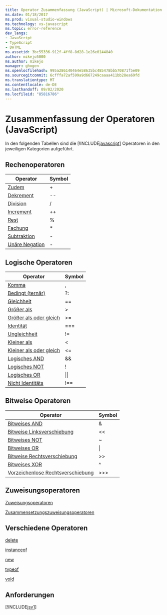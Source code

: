 ```yaml
---
title: Operator Zusammenfassung (JavaScript) | Microsoft-Dokumentation
ms.date: 01/18/2017
ms.prod: visual-studio-windows
ms.technology: vs-javascript
ms.topic: error-reference
dev_langs:
- JavaScript
- TypeScript
- DHTML
ms.assetid: 3bc55336-912f-4ff8-8d28-1e26e0144840
author: mikejo5000
ms.author: mikejo
manager: ghogen
ms.openlocfilehash: 995a286140464e58635bc485478bb570871f5e09
ms.sourcegitcommit: 6cfffa72af599a9d667249caaaa411bb28ea69fd
ms.translationtype: MT
ms.contentlocale: de-DE
ms.lasthandoff: 09/02/2020
ms.locfileid: "85816786"
---
```

# <a name="operator-summary-javascript"></a>Zusammenfassung der Operatoren (JavaScript)
In den folgenden Tabellen sind die [!INCLUDE[javascript](../../javascript/includes/javascript-md.md)] Operatoren in den jeweiligen Kategorien aufgeführt.  
  
## <a name="computational-operators"></a>Rechenoperatoren  
  
|Operator|Symbol|  
|--------------|------------|  
|[Zudem](../../javascript/reference/addition-operator-decrement-javascript.md)|+|  
|[Dekrement](../../javascript/reference/increment-and-decrement-operators-javascript.md)|--|  
|[Division](../../javascript/reference/division-operator-decrement-javascript.md)|/|  
|[Increment](../../javascript/reference/increment-and-decrement-operators-javascript.md)|++|  
|[Rest](../../javascript/reference/modulus-operator-decrementjavascript.md)|%|  
|[Fachung](../../javascript/reference/multiplication-operator-decrement-javascript.md)|*|  
|[Subtraktion](../../javascript/reference/subtraction-operator-decrement-javascript.md)|-|  
|[Unäre Negation](../../javascript/reference/subtraction-operator-decrement-javascript.md)|-|  
  
## <a name="logical-operators"></a>Logische Operatoren  
  
|Operator|Symbol|  
|--------------|------------|  
|[Komma](../../javascript/reference/comma-operator-decrement-javascript.md)|,|  
|[Bedingt (ternär)](../../javascript/reference/conditional-ternary-operator-decrement-javascript.md)|?:|  
|[Gleichheit](../../javascript/reference/comparison-operators-javascript.md)|==|  
|[Größer als](../../javascript/reference/comparison-operators-javascript.md)|>|  
|[Größer als oder gleich](../../javascript/reference/comparison-operators-javascript.md)|>=|  
|[Identität](../../javascript/reference/comparison-operators-javascript.md)|===|  
|[Ungleichheit](../../javascript/reference/comparison-operators-javascript.md)|!=|  
|[Kleiner als](../../javascript/reference/comparison-operators-javascript.md)|<|  
|[Kleiner als oder gleich](../../javascript/reference/comparison-operators-javascript.md)|<=|  
|[Logisches AND](../../javascript/reference/logical-and-operator-decrement-javascript.md)|&&|  
|[Logisches NOT](../../javascript/reference/logical-not-operator-decrement-exclpt-javascript.md)|!|  
|[Logisches OR](../../javascript/reference/logical-or-operator-decrement-javascript.md)|&#124;&#124;|  
|[Nicht Identitäts](../../javascript/reference/comparison-operators-javascript.md)|!==|  
  
## <a name="bitwise-operators"></a>Bitweise Operatoren  
  
|Operator|Symbol|  
|--------------|------------|  
|[Bitweises AND](../../javascript/reference/bitwise-and-operator-decrement-javascript.md)|&|  
|[Bitweise Linksverschiebung](../../javascript/reference/bitwise-left-shift-operator-decrement-javascript.md)|<\<|  
|[Bitweises NOT](../../javascript/reference/bitwise-not-operator-decrement-tilde-javascript.md)|~|  
|[Bitweises OR](../../javascript/reference/bitwise-or-operator-decrement-javascript.md)|&#124;|  
|[Bitweise Rechtsverschiebung](../../javascript/reference/bitwise-right-shift-operator-decrement-javascript.md)|>>|  
|[Bitweises XOR](../../javascript/reference/bitwise-xor-operator-decrement-hat-javascript.md)|^|  
|[Vorzeichenlose Rechtsverschiebung](../../javascript/reference/unsigned-right-shift-operator-decrement-javascript.md)|>>>|  
  
## <a name="assignment-operators"></a>Zuweisungsoperatoren  
 [Zuweisungsoperatoren](../../javascript/reference/assignment-operator-decrement-equal-javascript.md)  
  
 [Zusammensetzungszuweisungsoperatoren](../../javascript/reference/compound-assignment-operators-javascript.md)  
  
## <a name="miscellaneous-operators"></a>Verschiedene Operatoren  
 [delete](../../javascript/reference/delete-operator-decrementjavascript.md)  
  
 [instanceof](../../javascript/reference/instanceof-operator-decrementjavascript.md)  
  
 [new](../../javascript/reference/new-operator-decrementjavascript.md)  
  
 [typeof](../../javascript/reference/typeof-operator-decrementjavascript.md)  
  
 [void](../../javascript/reference/void-operator-decrementjavascript.md)  
  
## <a name="requirements"></a>Anforderungen  
 [!INCLUDE[jsv1](../../javascript/misc/includes/jsv1-md.md)]